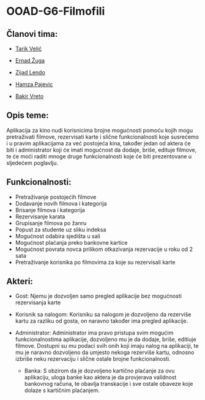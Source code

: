 # OOAD-G6-Filmofili
## Članovi tima:
* [Tarik Velić](https://github.com/tvelic1)

* [Ernad Žuga](https://github.com/ezuga1)

* [Zijad Lendo](https://github.com/zlendo1)

* [Hamza Pajevic](https://github.com/hpajevic1)

* [Bakir Vreto](https://github.com/bvreto1)

## Opis teme:
Aplikacija za kino nudi korisnicima brojne mogućnosti pomoću kojih mogu pretraživati filmove, rezervisati karte i slične funkcionalnosti koje susrećemo i u pravim aplikacijama za već postojeća kina, također jedan od aktera će biti i administrator koji će imati mogućnost da dodaje, briše, edituje filmove, te će moći raditi mnoge druge funkcionalnosti koje će biti prezentovane u sljedećem poglavlju.

## Funkcionalnosti:
* Pretraživanje postojećih filmove
* Dodavanje novih filmova i kategorija
* Brisanje filmova i kategorija
* Rezervisanje karata
* Grupisanje filmova po žanru
* Popust za studente uz sliku indeksa
* Mogućnost odabira sjedišta u sali
* Mogućnost plaćanja preko bankovne kartice
* Mogućnost povrata novca prilikom otkazivanja rezervacije u roku od 2 sata
* Pretraživanje korisnika po filmovima za koje su rezervisali karte

## Akteri:
* Gost:
  Njemu je dozvoljen samo pregled aplikacije bez mogućnosti rezervisanja karte
  
* Korisnik sa nalogom:
  Korisniku sa nalogom je dozvoljeno da rezerviše kartu za razliku od gosta, on naravno također ima pregled aplikacije.
  
* Administrator:
  Administrator ima pravo pristupa svim mogućim funkcionalnostima aplikacije, dozvoljeno mu je da dodaje, briše, editiuje filmove.
  Dostupni su mu podaci svih onih koji imaju nalog na aplikaciji, te mu je naravno dozvoljeno da umjesto nekoga rezerviše kartu, odnosno izbriše neku rezervaciju i     slične ostale brojne funkcionalnosti.
  
  * Banka:
   S obzirom da je dozvoljeno kartično plaćanje za ovu aplikaciju, uloga banke kao aktera je da provjerava validnost bankovnog računa, te obavlja transkacije i sve ostale obaveze koje dolaze s kartičnim plaćanjem.
